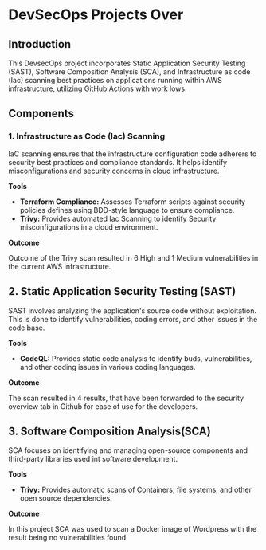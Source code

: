 # DevSecOps Projects Over 

## Introduction 

This DevsecOps project incorporates Static Application Security Testing (SAST), Software Composition Analysis (SCA), and Infrastructure as code (Iac) scanning best practices on applications running within AWS infrastructure, utilizing GitHub Actions with work lows.  

## Components

### 1. Infrastructure as Code (Iac) Scanning

IaC scanning ensures that the infrastructure configuration code adherers to security best practices and compliance standards. It helps identify misconfigurations and security concerns in cloud infrastructure. 

**Tools**
- **Terraform Compliance:** Assesses Terraform scripts against security policies defines using BDD-style language to ensure compliance.
- **Trivy:** Provides automated Iac Scanning to identify Security misconfigurations in a cloud environment. 
 
 **Outcome** 
 
 Outcome of the Trivy scan resulted in 6 High and 1 Medium vulnerabilities in the current AWS infrastructure. 

 ## 2. Static Application Security Testing (SAST)
SAST involves analyzing the application's source code without exploitation. This is done to identify vulnerabilities, coding errors, and other issues in the code base. 

**Tools**
- **CodeQL:** Provides static code analysis to identify buds, vulnerabilities, and other coding issues in various coding languages. 

**Outcome**

The scan resulted in 4 results, that have been forwarded to the security overview tab in Github for ease of use for the developers. 

## 3. Software Composition Analysis(SCA)
SCA focuses on identifying and managing open-source components and third-party libraries used int software development.

**Tools** 

- **Trivy:** Provides automatic scans of Containers, file systems, and other open source dependencies. 

**Outcome**

In this project SCA was used to scan a Docker image of Wordpress with the result being no vulnerabilities found. 